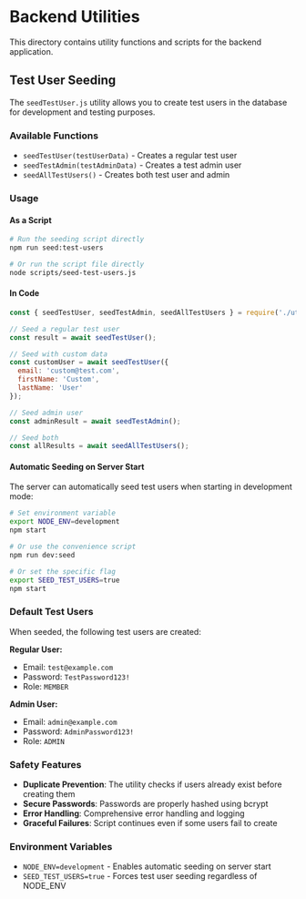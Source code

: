 # Backend Utilities

This directory contains utility functions and scripts for the backend application.

## Test User Seeding

The `seedTestUser.js` utility allows you to create test users in the database for development and testing purposes.

### Available Functions

- `seedTestUser(testUserData)` - Creates a regular test user
- `seedTestAdmin(testAdminData)` - Creates a test admin user  
- `seedAllTestUsers()` - Creates both test user and admin

### Usage

#### As a Script
```bash
# Run the seeding script directly
npm run seed:test-users

# Or run the script file directly
node scripts/seed-test-users.js
```

#### In Code
```javascript
const { seedTestUser, seedTestAdmin, seedAllTestUsers } = require('./utils/seedTestUser');

// Seed a regular test user
const result = await seedTestUser();

// Seed with custom data
const customUser = await seedTestUser({
  email: 'custom@test.com',
  firstName: 'Custom',
  lastName: 'User'
});

// Seed admin user
const adminResult = await seedTestAdmin();

// Seed both
const allResults = await seedAllTestUsers();
```

#### Automatic Seeding on Server Start

The server can automatically seed test users when starting in development mode:

```bash
# Set environment variable
export NODE_ENV=development
npm start

# Or use the convenience script
npm run dev:seed

# Or set the specific flag
export SEED_TEST_USERS=true
npm start
```

### Default Test Users

When seeded, the following test users are created:

**Regular User:**
- Email: `test@example.com`
- Password: `TestPassword123!`
- Role: `MEMBER`

**Admin User:**
- Email: `admin@example.com`
- Password: `AdminPassword123!`
- Role: `ADMIN`

### Safety Features

- **Duplicate Prevention**: The utility checks if users already exist before creating them
- **Secure Passwords**: Passwords are properly hashed using bcrypt
- **Error Handling**: Comprehensive error handling and logging
- **Graceful Failures**: Script continues even if some users fail to create

### Environment Variables

- `NODE_ENV=development` - Enables automatic seeding on server start
- `SEED_TEST_USERS=true` - Forces test user seeding regardless of NODE_ENV
